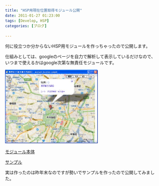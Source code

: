 ```yaml
---
title: "HSP用現在位置取得モジュール公開"
date: 2011-01-27 01:23:00
tags: [Develop, HSP]
categories: [ブログ]

---
```


何に役立つか分からないHSP用モジュールを作っちゃったので公開します。

仕組みとしては、googleのページを自力で解析して表示しているだけなので、いつまで使えるかはgoogle次第な無責任モジュールです。

[![現在位置取得モジュールSS][1]][2]

 [1]: /images/2011_0127_mod_get_location.jpg
 [2]: /images/2011_0127_mod_get_location.png

[モジュール本体][3]

 [3]: /hsp/module/mod_get_location.as

[サンプル][4]

 [4]: /hsp/module/mod_get_location_sample.hsp

実は作ったのは昨年末なのですが勢いでサンプルを作ったので公開してみました。
